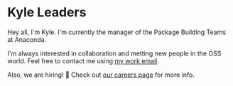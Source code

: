 # Kyle Leaders

Hey all, I'm Kyle. I'm currently the manager of the Package Building Teams at Anaconda.

I'm always interested in collaboration and metting new people in the OSS world. Feel free to contact me using [my work email](mailto:kleaders@anaconda.com).

Also, we are hiring! 🚀 Check out [our careers page](https://www.anaconda.com/careers) for more info.
